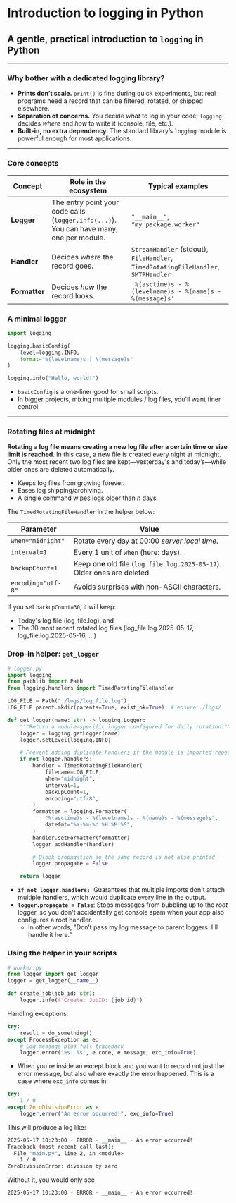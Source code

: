# Introduction to logging in Python



## A gentle, practical introduction to `logging` in Python

---

### Why bother with a dedicated logging library?

- **Prints don’t scale.** `print()` is fine during quick experiments, but real programs need a record that can be filtered, rotated, or shipped elsewhere.
- **Separation of concerns.** You decide *what* to log in your code; `logging` decides *where* and *how* to write it (console, file, etc.).
- **Built-in, no extra dependency.** The standard library’s `logging` module is powerful enough for most applications.

---

### Core concepts

| Concept       | Role in the ecosystem                                                                    | Typical examples                                                                   |
| ------------- | ---------------------------------------------------------------------------------------- | ---------------------------------------------------------------------------------- |
| **Logger**    | The entry point your code calls (`logger.info(...)`). You can have many, one per module. | `"__main__"`, `"my_package.worker"`                                                |
| **Handler**   | Decides *where* the record goes.                                                         | `StreamHandler` (stdout), `FileHandler`, `TimedRotatingFileHandler`, `SMTPHandler` |
| **Formatter** | Decides *how* the record looks.                                                          | `'%(asctime)s - %(levelname)s - %(name)s - %(message)s'`                           |

###  A minimal logger

```python
import logging

logging.basicConfig(
    level=logging.INFO,
    format="%(levelname)s | %(message)s"
)

logging.info("Hello, world!")
```
- `basicConfig` is a one-liner good for small scripts.
- In bigger projects, mixing multiple modules / log files, you'll want finer control.

---

### Rotating files at midnight

**Rotating a log file means creating a new log file after a certain time or size limit is reached**. In this case, a new file is created every night at midnight. Only the most recent two log files are kept—yesterday's and today’s—while older ones are deleted automatically.

* Keeps log files from growing forever.
* Eases log shipping/archiving.
* A single command wipes logs older than *n* days.

The `TimedRotatingFileHandler` in the helper below:

| Parameter          | Value                                                                      |
| ------------------ | -------------------------------------------------------------------------- |
| `when="midnight"`  | Rotate every day at 00:00 *server local time*.                             |
| `interval=1`       | Every 1 unit of `when` (here: days).                                       |
| `backupCount=1`    | Keep **one** old file (`log_file.log.2025-05-17`). Older ones are deleted. |
| `encoding="utf-8"` | Avoids surprises with non-ASCII characters.                                |

If you set `backupCount=30`, it will keep:
- Today's log file (log_file.log), and
- The 30 most recent rotated log files (log_file.log.2025-05-17, log_file.log.2025-05-16, ...)

### Drop-in helper: `get_logger`

```python
# logger.py
import logging
from pathlib import Path
from logging.handlers import TimedRotatingFileHandler

LOG_FILE = Path("./logs/log_file.log")
LOG_FILE.parent.mkdir(parents=True, exist_ok=True)  # ensure ./logs/

def get_logger(name: str) -> logging.Logger:
    """Return a module-specific logger configured for daily rotation."""
    logger = logging.getLogger(name)
    logger.setLevel(logging.INFO)

    # Prevent adding duplicate handlers if the module is imported repeatedly
    if not logger.handlers:
        handler = TimedRotatingFileHandler(
            filename=LOG_FILE,
            when="midnight",
            interval=1,
            backupCount=1,
            encoding="utf-8",
        )
        formatter = logging.Formatter(
            "%(asctime)s - %(levelname)s - %(name)s - %(message)s",
            datefmt="%Y-%m-%d %H:%M:%S",
        )
        handler.setFormatter(formatter)
        logger.addHandler(handler)

        # Block propagation so the same record is not also printed
        logger.propagate = False

    return logger
```

- **`if not logger.handlers:`**: Guarantees that multiple imports don't attach multiple handlers, which would duplicate every line in the output.
- **`logger.propagate = False`**: Stops messages from bubbling up to the *root* logger, so you don't accidentally get console spam when your app also configures a root handler.
    - In other words, "Don’t pass my log message to parent loggers. I'll handle it here."

###  Using the helper in your scripts

```python
# worker.py
from logger import get_logger
logger = get_logger(__name__)

def create_job(job_id: str):
    logger.info(f"Create: JobID: {job_id}")
```

Handling exceptions:

```python
try:
    result = do_something()
except ProcessException as e:
    # Log message plus full traceback
    logger.error("%s: %s", e.code, e.message, exc_info=True)
```
- When you're inside an except block and you want to record not just the error message, but also where exactly the error happened. This is a case where `exc_info` comes in:

```python
try:
    1 / 0
except ZeroDivisionError as e:
    logger.error("An error occurred!", exc_info=True)
```

This will produce a log like:
```sh
2025-05-17 10:23:00 - ERROR - __main__ - An error occurred!
Traceback (most recent call last):
  File "main.py", line 2, in <module>
    1 / 0
ZeroDivisionError: division by zero
```

Without it, you would only see
```sh
2025-05-17 10:23:00 - ERROR - __main__ - An error occurred!
```




